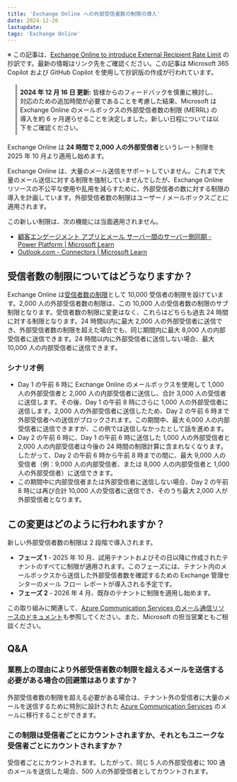 ```yaml
---
title: 'Exchange Online への外部受信者数の制限の導入'
date: 2024-12-20
lastupdate:
tags: 'Exchange Online'
--- 
```


※ この記事は、[Exchange Online to introduce External Recipient Rate Limit](https://techcommunity.microsoft.com/blog/exchange/exchange-online-to-introduce-external-recipient-rate-limit/4114733) の抄訳です。最新の情報はリンク先をご確認ください。この記事は Microsoft 365 Copilot および GitHub Copilot を使用して抄訳版の作成が行われています。

<div style="margin:1.25em; border-left:4px solid rgb(160, 160, 160); padding:.5em">
<strong>2024 年 12 月 16 日 更新:</strong> 皆様からのフィードバックを慎重に検討し、対応のための追加時間が必要であることを考慮した結果、Microsoft は Exchange Online のメールボックスの外部受信者数の制限 (MERRL) の導入を約 6 ヶ月遅らせることを決定しました。新しい日程については以下をご確認ください。
</div>

Exchange Online は **24 時間で 2,000 人の外部受信者**というレート制限を 2025 年 10 月より適用し始めます。

Exchange Online は、大量のメール送信をサポートしていません。これまで大量のメール送信に対する制限を強制していませんでしたが、Exchange Online リソースの不公平な使用や乱用を減らすために、外部受信者の数に対する制限の導入を計画しています。外部受信者数の制限はユーザー / メールボックスごとに適用されます。

この新しい制限は、次の機能には当面適用されません。

- [顧客エンゲージメント アプリとメール サーバー間のサーバー側同期 - Power Platform | Microsoft Learn](https://learn.microsoft.com/power-platform/admin/server-side-synchronization)
- [Outlook.com - Connectors | Microsoft Learn](https://learn.microsoft.com/connectors/outlook/)

## 受信者数の制限についてはどうなりますか？

Exchange Online は[受信者数の制限](https://learn.microsoft.com/office365/servicedescriptions/exchange-online-service-description/exchange-online-limits#sending-limits-1)として 10,000 受信者の制限を設けています。2,000 人の外部受信者数の制限は、この 10,000 人の受信者数の制限のサブ制限となります。受信者数の制限に変更はなく、これらはどちらも過去 24 時間に対する制限となります。24 時間以内に最大 2,000 人の外部受信者に送信でき、外部受信者数の制限を超えた場合でも、同じ期間内に最大 8,000 人の内部受信者に送信できます。24 時間以内に外部受信者に送信しない場合、最大 10,000 人の内部受信者に送信できます。

### シナリオ例

- Day 1 の午前 6 時に Exchange Online のメールボックスを使用して 1,000 人の外部受信者と 2,000 人の内部受信者に送信し、合計 3,000 人の受信者に送信します。その後、Day 1 の午前 8 時にさらに 1,000 人の外部受信者に送信します。2,000 人の外部受信者に送信したため、Day 2 の午前 6 時まで外部受信者への送信がブロックされます。この期間中、最大 6,000 人の内部受信者に送信できますが、この例では送信しなかったとして話を進めます。
- Day 2 の午前 6 時に、Day 1 の午前 6 時に送信した 1,000 人の外部受信者と 2,000 人の内部受信者は今後の 24 時間の制限計算に含まれなくなります。したがって、Day 2 の午前 6 時から午前 8 時までの間に、最大 9,000 人の受信者（例：9,000 人の内部受信者、または 8,000 人の内部受信者と 1,000 人の外部受信者）に送信できます。
- この期間中に内部受信者または外部受信者に送信しない場合、Day 2 の午前 8 時には再び合計 10,000 人の受信者に送信でき、そのうち最大 2,000 人が外部受信者となります。

## この変更はどのように行われますか？

新しい外部受信者数の制限は 2 段階で導入されます。

- **フェーズ 1** - 2025 年 10 月、試用テナントおよびその日以降に作成されたテナントのすべてに制限が適用されます。このフェーズには、テナント内のメールボックスから送信した外部受信者数を確認するための Exchange 管理センターのメール フロー レポートが導入される予定です。
- **フェーズ 2** - 2026 年 4 月、既存のテナントに制限を適用し始めます。

この取り組みに関連して、[Azure Communication Services のメール通信リソースのドキュメント](https://learn.microsoft.com/azure/communication-services/concepts/email/prepare-email-communication-resource)も参照してください。また、Microsoft の担当営業ともご相談ください。

## Q&A

### 業務上の理由により外部受信者数の制限を超えるメールを送信する必要がある場合の回避策はありますか？

外部受信者数の制限を超える必要がある場合は、テナント外の受信者に大量のメールを送信するために特別に設計された [Azure Communication Services](https://learn.microsoft.com/azure/communication-services/concepts/email/email-overview) のメールに移行することができます。

### この制限は受信者ごとにカウントされますか、それともユニークな受信者ごとにカウントされますか？

受信者ごとにカウントされます。したがって、同じ 5 人の外部受信者に 100 通のメールを送信した場合、500 人の外部受信者としてカウントされます。